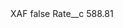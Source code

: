<?xml version="1.0" encoding="UTF-8"?>
<CustomMetadata xmlns="http://soap.sforce.com/2006/04/metadata" xmlns:xsi="http://www.w3.org/2001/XMLSchema-instance" xmlns:xsd="http://www.w3.org/2001/XMLSchema">
    <label>XAF</label>
    <protected>false</protected>
    <values>
        <field>Rate__c</field>
        <value xsi:type="xsd:double">588.81</value>
    </values>
</CustomMetadata>
